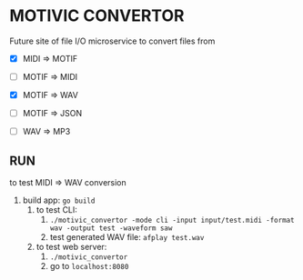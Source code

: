 # MOTIVIC CONVERTOR
Future site of file I/O microservice to convert files from
- [x] MIDI => MOTIF
- [ ] MOTIF => MIDI
- [x] MOTIF => WAV
- [ ] MOTIF => JSON
- [ ] WAV => MP3


## RUN
to test MIDI => WAV conversion
1. build app: `go build`
    1. to test CLI:
        1. `./motivic_convertor -mode cli -input input/test.midi -format wav -output test -waveform saw`
        1. test generated WAV file: `afplay test.wav`
    1. to test web server:
        1. `./motivic_convertor`
        1. go to `localhost:8080`